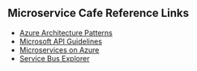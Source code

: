 ## Microservice Cafe Reference Links

* <a href="https://docs.microsoft.com/en-us/azure/architecture/patterns/">Azure Architecture Patterns</a>
* <a href="https://github.com/Microsoft/api-guidelines/blob/vNext/Guidelines.md/">Microsoft API Guidelines</a>
* <a href="https://docs.microsoft.com/en-us/azure/architecture/microservices/">Microservices on Azure</a>
* <a href="https://github.com/paolosalvatori/ServiceBusExplorer">Service Bus Explorer</a>

